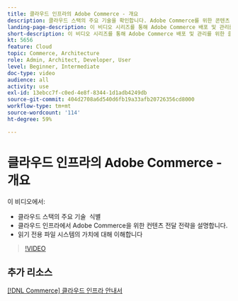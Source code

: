 ```yaml
---
title: 클라우드 인프라의 Adobe Commerce - 개요
description: 클라우드 스택의 주요 기술을 확인합니다. Adobe Commerce를 위한 콘텐츠 게재 전략에 대해 자세히 설명합니다. 읽기 전용 파일 시스템의 가치에 대해 이해합니다.
landing-page-description: 이 비디오 시리즈를 통해 Adobe Commerce 배포 및 관리를 위한 클라우드 인프라에 대해 살펴보십시오.
short-description: 이 비디오 시리즈를 통해 Adobe Commerce 배포 및 관리를 위한 클라우드 인프라에 대해 살펴보십시오.
kt: 5656
feature: Cloud
topic: Commerce, Architecture
role: Admin, Architect, Developer, User
level: Beginner, Intermediate
doc-type: video
audience: all
activity: use
exl-id: 13ebcc7f-c0ed-4e8f-8344-1d1adb4249db
source-git-commit: 404d2708a6d540d6fb19a33afb20726356cd8000
workflow-type: tm+mt
source-wordcount: '114'
ht-degree: 59%

---
```


# 클라우드 인프라의 Adobe Commerce - 개요

이 비디오에서:

- 클라우드 스택의 주요 기술 &#x200B; 식별
- 클라우드 인프라에서 Adobe Commerce을 위한 컨텐츠 전달 전략을 설명합니다.
- 읽기 전용 파일 시스템의 가치에 대해 이해합니다

>[!VIDEO](https://video.tv.adobe.com/v/35298?quality=12&learn=on)

## 추가 리소스

[[!DNL Commerce] 클라우드 인프라 안내서](https://experienceleague.adobe.com/docs/commerce-cloud-service/user-guide/overview.html)
